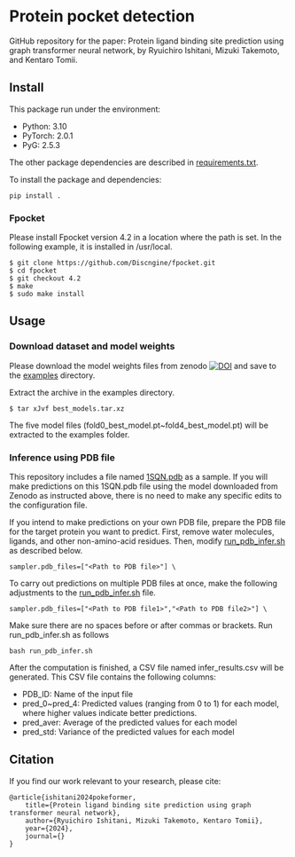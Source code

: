 # Protein pocket detection
GitHub repository for the paper: Protein ligand binding site prediction using graph transformer neural network, by Ryuichiro Ishitani, Mizuki Takemoto, and Kentaro Tomii.

## Install
This package run under the environment:
* Python: 3.10
* PyTorch: 2.0.1
* PyG: 2.5.3

The other package dependencies are described in [requirements.txt](/requirements.txt).

To install the package and dependencies:
```
pip install .
```

### Fpocket
Please install Fpocket version 4.2 in a location where the path is set.
In the following example, it is installed in /usr/local.
```
$ git clone https://github.com/Discngine/fpocket.git
$ cd fpocket
$ git checkout 4.2
$ make
$ sudo make install
```

## Usage
### Download dataset and model weights
Please download the model weights files from zenodo
[![DOI](https://zenodo.org/badge/DOI/10.5281/zenodo.13070037.svg)](https://doi.org/10.5281/zenodo.13070037)
and save to the [examples](/examples) directory.

Extract the archive in the examples directory.
```
$ tar xJvf best_models.tar.xz
```
The five model files (fold0_best_model.pt~fold4_best_model.pt) will be extracted to the examples folder.


### Inference using PDB file
This repository includes a file named [1SQN.pdb](/examples/1SQN.pdb) as a sample.
If you will make predictions on this 1SQN.pdb file using the model downloaded from Zenodo as instructed above, there is no need to make any specific edits to the configuration file.

If you intend to make predictions on your own PDB file, prepare the PDB file for the target protein you want to predict.
First, remove water molecules, ligands, and other non-amino-acid residues.
Then, modify [run_pdb_infer.sh](/examples/run_pdb_infer.sh#L18) as described below.
```
sampler.pdb_files=["<Path to PDB file>"] \
```

To carry out predictions on multiple PDB files at once, make the following adjustments to the [run_pdb_infer.sh](/examples/run_pdb_infer.sh#L18) file.
```
sampler.pdb_files=["<Path to PDB file1>","<Path to PDB file2>"] \
```
Make sure there are no spaces before or after commas or brackets.
Run run_pdb_infer.sh as follows
```
bash run_pdb_infer.sh
```
After the computation is finished, a CSV file named infer_results.csv will be generated. This CSV file contains the following columns:
- PDB_ID: Name of the input file
- pred_0~pred_4: Predicted values (ranging from 0 to 1) for each model, where higher values indicate better predictions.
- pred_aver: Average of the predicted values for each model
- pred_std: Variance of the predicted values for each model


## Citation
If you find our work relevant to your research, please cite:
```
@article{ishitani2024pokeformer,
    title={Protein ligand binding site prediction using graph transformer neural network},
    author={Ryuichiro Ishitani, Mizuki Takemoto, Kentaro Tomii},
    year={2024},
    journal={}
}
```
